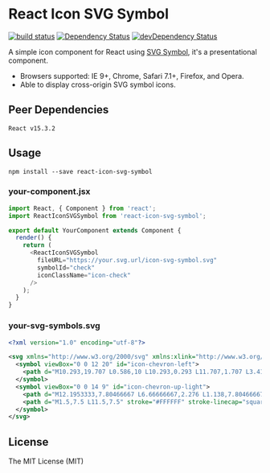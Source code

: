# React Icon SVG Symbol

[![build status](https://img.shields.io/travis/ryaneof/react-icon-svg-symbol/master.svg?style=flat-square)](https://travis-ci.org/ryaneof/react-icon-svg-symbol)
[![Dependency Status](https://david-dm.org/ryaneof/react-icon-svg-symbol.svg?style=flat-square)](https://david-dm.org/ryaneof/react-icon-svg-symbol)
[![devDependency Status](https://david-dm.org/ryaneof/react-icon-svg-symbol/dev-status.svg?style=flat-square)](https://david-dm.org/ryaneof/react-icon-svg-symbol#info=devDependencies)

A simple icon component for React using [SVG Symbol](https://css-tricks.com/svg-symbol-good-choice-icons/), it's a presentational component.

- Browsers supported: IE 9+, Chrome, Safari 7.1+, Firefox, and Opera.
- Able to display cross-origin SVG symbol icons.

## Peer Dependencies

```
React v15.3.2
```

## Usage

```
npm install --save react-icon-svg-symbol
```

### your-component.jsx

```js
import React, { Component } from 'react';
import ReactIconSVGSymbol from 'react-icon-svg-symbol';

export default YourComponent extends Component {
  render() {
    return (
      <ReactIconSVGSymbol
        fileURL="https://your.svg.url/icon-svg-symbol.svg"
        symbolId="check"
        iconClassName="icon-check"
      />
    );
  }
}
```

### your-svg-symbols.svg

```svg
<?xml version="1.0" encoding="utf-8"?>

<svg xmlns="http://www.w3.org/2000/svg" xmlns:xlink="http://www.w3.org/1999/xlink">
  <symbol viewBox="0 0 12 20" id="icon-chevron-left">
    <path d="M10.293,19.707 L0.586,10 L10.293,0.293 L11.707,1.707 L3.414,10 L11.707,18.293 L10.293,19.707" fill="#666666"></path>
  </symbol>
  <symbol viewBox="0 0 14 9" id="icon-chevron-up-light">
    <path d="M12.1953333,7.80466667 L6.66666667,2.276 L1.138,7.80466667 L0.195333333,6.862 L6.66666667,0.390666667 L13.138,6.862 L12.1953333,7.80466667" fill="#EEEEEE"></path>
    <path d="M1.5,7.5 L11.5,7.5" stroke="#FFFFFF" stroke-linecap="square"></path>
  </symbol>
</svg>
```

## License

The MIT License (MIT)